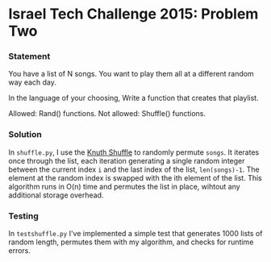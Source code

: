 # Israel Tech Challenge 2015: Problem Two

### Statement
You have a list of N songs. You want to play them all at a different random way each day.

In the language of your choosing, Write a function that creates that playlist.

Allowed: Rand() functions. Not allowed: Shuffle() functions.

### Solution
In `shuffle.py`, I use the [Knuth Shuffle](https://en.wikipedia.org/wiki/Fisher–Yates_shuffle) to randomly permute `songs`. It iterates once through the list, each iteration generating a single random integer between the current index `i` and the last index of the list, `len(songs)-1`. The element at the random index is swapped with the ith element of the list. This algorithm runs in O(n) time and permutes the list in place, wihtout any additional storage overhead.

### Testing
In `testshuffle.py` I've implemented a simple test that generates 1000 lists of random length, permutes them with my algorithm, and checks for runtime errors. 